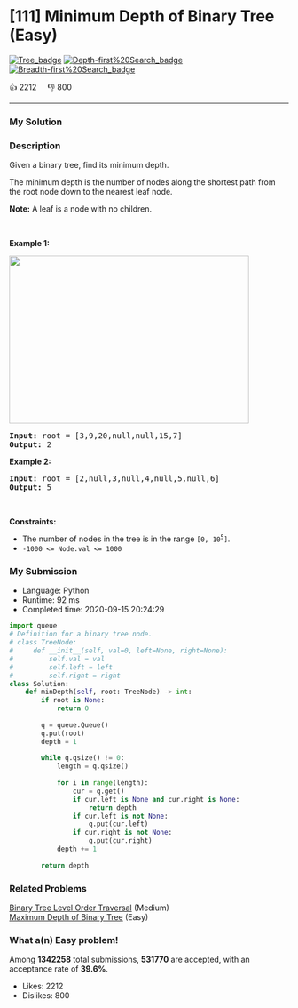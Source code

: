 # [111] Minimum Depth of Binary Tree (Easy)

[![Tree_badge](https://img.shields.io/badge/topic-Tree-green.svg)](https://leetcode.com/problems/minimum-depth-of-binary-tree/)  [![Depth-first%20Search_badge](https://img.shields.io/badge/topic-Depth-first%20Search-green.svg)](https://leetcode.com/problems/minimum-depth-of-binary-tree/)  [![Breadth-first%20Search_badge](https://img.shields.io/badge/topic-Breadth-first%20Search-green.svg)](https://leetcode.com/problems/minimum-depth-of-binary-tree/) 

:+1: 2212 &nbsp; &nbsp; :thumbsdown: 800

---

### My Solution


### Description
<p>Given a binary tree, find its minimum depth.</p>

<p>The minimum depth is the number of nodes along the shortest path from the root node down to the nearest leaf node.</p>

<p><strong>Note:</strong>&nbsp;A leaf is a node with no children.</p>

<p>&nbsp;</p>
<p><strong>Example 1:</strong></p>
<img alt="" src="https://assets.leetcode.com/uploads/2020/10/12/ex_depth.jpg" style="width: 432px; height: 302px;" />
<pre>
<strong>Input:</strong> root = [3,9,20,null,null,15,7]
<strong>Output:</strong> 2
</pre>

<p><strong>Example 2:</strong></p>

<pre>
<strong>Input:</strong> root = [2,null,3,null,4,null,5,null,6]
<strong>Output:</strong> 5
</pre>

<p>&nbsp;</p>
<p><strong>Constraints:</strong></p>

<ul>
	<li>The number of nodes in the tree is in the range <code>[0, 10<sup>5</sup>]</code>.</li>
	<li><code>-1000 &lt;= Node.val &lt;= 1000</code></li>
</ul>



### My Submission

- Language: Python
- Runtime: 92 ms
- Completed time: 2020-09-15 20:24:29

```Python
import queue
# Definition for a binary tree node.
# class TreeNode:
#     def __init__(self, val=0, left=None, right=None):
#         self.val = val
#         self.left = left
#         self.right = right
class Solution:
    def minDepth(self, root: TreeNode) -> int:
        if root is None:
            return 0
        
        q = queue.Queue()
        q.put(root)
        depth = 1
        
        while q.qsize() != 0:
            length = q.qsize()
            
            for i in range(length):
                cur = q.get()
                if cur.left is None and cur.right is None:
                    return depth
                if cur.left is not None:
                    q.put(cur.left)
                if cur.right is not None:
                    q.put(cur.right)
            depth += 1
        
        return depth
```


### Related Problems
[Binary Tree Level Order Traversal](https://leetcode.com/problems/binary-tree-level-order-traversal/) (Medium) <br>
[Maximum Depth of Binary Tree](https://leetcode.com/problems/maximum-depth-of-binary-tree/) (Easy) <br>



### What a(n) Easy problem!
Among **1342258** total submissions, **531770** are accepted, with an acceptance rate of **39.6%**. <br>

- Likes: 2212
- Dislikes: 800

